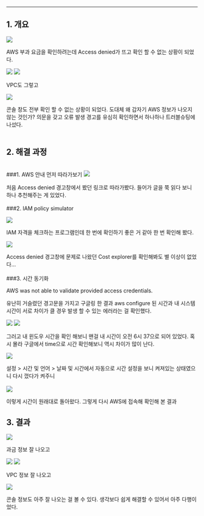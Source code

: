 ------------------------------------------------------------------------

## 1. 개요


<img src="images/aws1.png">

AWS 부과 요금을 확인하려는데   Access denied가 뜨고 확인 할 수 없는 상황이 되었다. 
<br>

<img src="images/aws4.png">

<img src="images/aws2.png">

VPC도 그렇고
<br>

<img src="images/aws3.png">

콘솔 창도 전부 확인 할 수 없는 상황이 되었다. 
도대체 왜 갑자기 AWS 정보가 나오지 않는 것인가? 의문을 갖고 오류 발생 경고를 유심히 확인하면서 하나하나 트러블슈팅에 나섰다.
<br><br>

## 2. 해결 과정
<br>
###1. AWS 안내 먼저 따라가보기

<img src="images/aws1-1.png">

처음 Access denied 경고창에서 봤던 링크로 따라가봤다. 들어가 글을 쭉 읽다 보니 하나 추천해주는 게 있었다.
<br>
<br>
###2. IAM policy simulator

<img src="images/aws15.png">

IAM 자격을 체크하는 프로그램인데 한 번에 확인하기 좋은 거 같아 한 번 확인해 봤다.
<br>

<img src="images/aws14.png">

Access denied 경고창에 문제로 나왔던 Cost explorer를 확인해봐도 별 이상이 없었다...
<br>
<br>
###3. 시간 동기화

AWS was not able to validate provided access credentials.

유난히 거슬렸던 경고문을 가지고 구글링 한 결과 aws configure 된 시간과 내 시스템 시간이 서로 차이가 클 경우 발생 할 수 있는 에러라는 걸 확인했다. 
<br>

<img src="images/aws5.png">

<img src="images/aws6.png">

그러고 내 윈도우 시간을 확인 해보니 왠걸 내 시간이 오전 6시 37으로 되어 있었다. 혹시 몰라 구글에서 time으로 시간 확인해보니 역시 차이가 많이 난다.
<br>

<img src="images/aws7.png">

설정 > 시간 및 언어 > 날짜 및 시간에서 자동으로 시간 설정을 보니 켜져있는 상태였으니 다시 껐다가 켜주니
<br>
<br>
<img src="images/aws8.png">

이렇게 시간이 원래대로 돌아왔다. 그렇게 다시 AWS에 접속해 확인해 본 결과
<br>

## 3. 결과

<img src="images/aws12.png">

과금 정보 잘 나오고
<br>


<img src="images/aws11.png">

<img src="images/aws10.png">

VPC 정보 잘 나오고
<br>


<img src="images/aws9.png">

콘솔 정보도 아주 잘 나오는 걸 볼 수 있다.
생각보다 쉽게 해결할 수 있어서 아주 다행이었다.